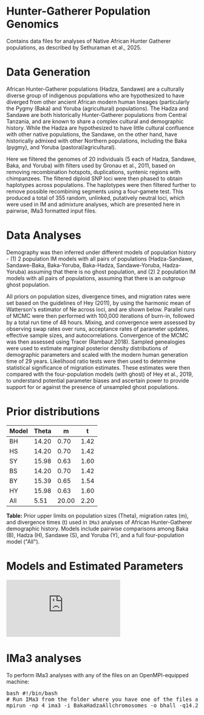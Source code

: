 # Hunter-Gatherer Population Genomics
Contains data files for analyses of Native African Hunter Gatherer populations, as described by Sethuraman et al., 2025.

# Data Generation
African Hunter-Gatherer populations (Hadza, Sandawe) are a culturally diverse group of indigenous populations who are hypothesized to have diverged from other ancient African modern human lineages (particularly the Pygmy (Baka) and Yoruba (agricultural) populations). The Hadza and Sandawe are both historically Hunter-Gatherer populations from Central Tanzania, and are known to share a complex cultural and demographic history. 
While the Hadza are hypothesized to have little cultural confluence with other native populations, the Sandawe, on the other hand, have historically admixed with other Northern populations, including the Baka (pygmy), and Yoruba (pastoral/agricultural).

Here we filtered the genomes of 20 individuals (5 each of Hadza, Sandawe, Baka, and Yoruba) with filters used by Gronau et al., 2011, based on removing recombination hotspots, duplications, syntenic regions with chimpanzees. The filtered diploid SNP loci were then phased to obtain haplotypes across populations. The haplotypes were then filtered further to remove possible recombining segments using a four-gamete test.
This produced a total of 355 random, unlinked, putatively neutral loci, which were used in IM and admixture analyses, which are presented here in pairwise, IMa3 formatted input files.

# Data Analyses
Demography was then inferred under different models of population history - (1) 2 population IM models with all pairs of populations (Hadza-Sandawe, Sandawe-Baka, Baka-Yoruba, Baka-Hadza, Sandawe-Yoruba, Hadza-Yoruba) assuming that there is no ghost population, and (2) 2 population IM models with all pairs of populations, assuming that there is an outgroup ghost population.

All priors on population sizes, divergence times, and migration rates were set based on the guidelines of Hey (2011), by using the harmonic mean of Watterson's estimator of Ne across loci, and are shown below. Parallel runs of MCMC were then performed with 100,000 iterations of burn-in, followed by a total run time of 48 hours. Mixing, and convergence were assessed by observing swap rates over runs, acceptance rates of parameter updates, effective sample sizes, and autocorrelations. Convergence of the MCMC was then assessed using Tracer (Rambaut 2018). Sampled genealogies were used to estimate marginal posterior density distributions of demographic parameters and scaled with the modern human generation time of 29 years. Likelihood ratio tests were then used to determine statistical significance of migration estimates. These estimates were then compared with the four-population models (with ghost) of Hey et al., 2019, to understand potential parameter biases and ascertain power to provide support for or against the presence of unsampled ghost populations. 

# Prior distributions 

| Model | Theta | m     | t    |
|-------|-------|-------|------|
| BH    | 14.20 | 0.70  | 1.42 |
| HS    | 14.20 | 0.70  | 1.42 |
| SY    | 15.98 | 0.63  | 1.60 |
| BS    | 14.20 | 0.70  | 1.42 |
| BY    | 15.39 | 0.65  | 1.54 |
| HY    | 15.98 | 0.63  | 1.60 |
| All   |  5.51 | 20.00 | 2.20 |

**Table:** Prior upper limits on population sizes (Theta), migration rates (m), and divergence times (t) used in `IMa3` analyses of African Hunter-Gatherer demographic history. Models include pairwise comparisons among Baka (B), Hadza (H), Sandawe (S), and Yoruba (Y), and a full four-population model ("All").

# Models and Estimated Parameters

![africa_models_2pops.pdf](https://github.com/user-attachments/files/21374407/africa_models_2pops.pdf)

# IMa3 analyses
To perform IMa3 analyses with any of the files on an OpenMPI-equipped machine:

<pre lang="markdown">
bash #!/bin/bash 
# Run IMa3 from the folder where you have one of the files above
mpirun -np 4 ima3 -i BakaHadzaAllchromosomes -o bhall -q14.2 -m0.7 -t1.42 -b100000 -l48.0 -hn20 -ha0.97
</pre>


